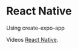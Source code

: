 # React Native  

Using create-expo-app

Videos [React Native](https://www.youtube.com/watch?v=xGssol2HIBo&list=PLKWlZyhXJQxbyAS6LcuVi4Da-2fjM6w9c).

